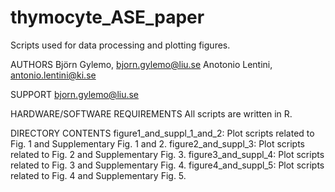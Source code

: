 # thymocyte_ASE_paper

Scripts used for data processing and plotting figures.

AUTHORS
Björn Gylemo, bjorn.gylemo@liu.se
Anotonio Lentini, antonio.lentini@ki.se

SUPPORT
bjorn.gylemo@liu.se

HARDWARE/SOFTWARE REQUIREMENTS
All scripts are written in R.

DIRECTORY CONTENTS
figure1_and_suppl_1_and_2: Plot scripts related to Fig. 1 and Supplementary Fig. 1 and 2.
figure2_and_suppl_3: Plot scripts related to Fig. 2 and Supplementary Fig. 3.
figure3_and_suppl_4: Plot scripts related to Fig. 3 and Supplementary Fig. 4.
figure4_and_suppl_5: Plot scripts related to Fig. 4 and Supplementary Fig. 5.
